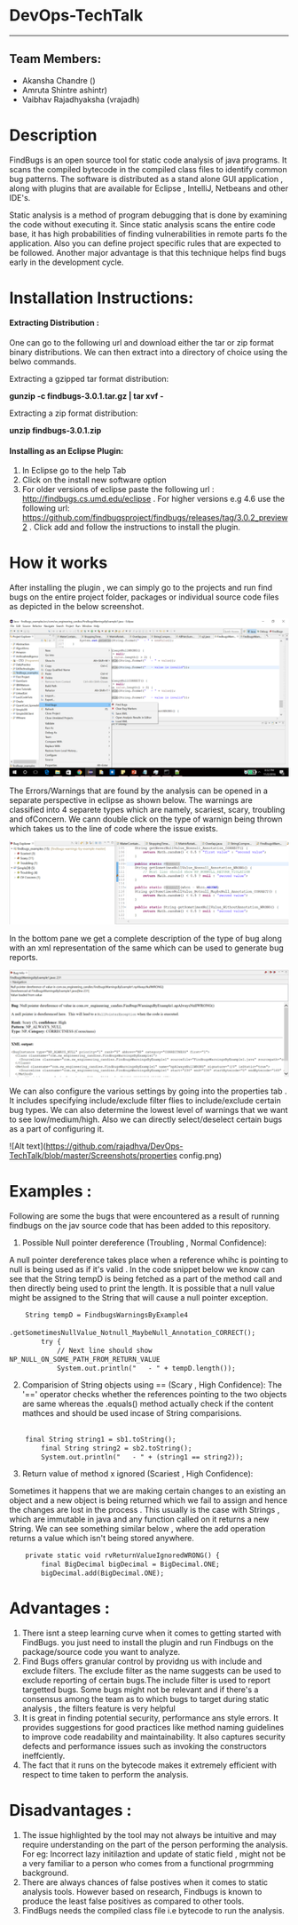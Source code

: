 # DevOps-TechTalk

------

Team Members:
------
- Akansha Chandre ()
- Amruta Shintre ashintr)
- Vaibhav Rajadhyaksha (vrajadh)

# Description
FindBugs is an open source tool for static code analysis of java programs. It scans the compiled bytecode in the compiled class files to identify common bug patterns. The software is distributed as a stand alone GUI application , along with plugins that are available for Eclipse , IntelliJ, Netbeans and other IDE's. 

Static analysis is a method of program debugging that is done by examining the code without executing it. Since static analysis scans the entire code base, it has high probabilities of finding vulnerabilities in remote parts fo the application. Also you can define project specific rules that are expected to be followed. Another major advantage is that this technique helps find bugs early in the development cycle.

# Installation Instructions:

#### Extracting Distribution :

One can go to the following url and download either the tar or zip format binary distributions. We can then extract into a directory of choice using the belwo commands.

Extracting a gzipped tar format distribution:

**gunzip -c findbugs-3.0.1.tar.gz | tar xvf -**

Extracting a zip format distribution:

**unzip findbugs-3.0.1.zip**

#### Installing as an Eclipse Plugin:

1. In Eclipse go to the help Tab
2. Click on the install new software option
3. For older versions of eclipse paste the following url : http://findbugs.cs.umd.edu/eclipse . For higher versions e.g 4.6 use the following url: https://github.com/findbugsproject/findbugs/releases/tag/3.0.2_preview2 . Click add and follow the instructions to install the plugin. 

# How it works

After installing the plugin , we can simply go to the projects and run find bugs on the entire project folder, packages or individual source code files as depicted in the below screenshot.

![Alt text](https://github.com/rajadhva/DevOps-TechTalk/blob/master/Screenshots/find_bugs_main.png)

The Errors/Warnings that are found by the analysis can be opened in a separate perspective in eclipse as shown below. The warnings are classified into 4 separete types which are namely, scariest, scary, troubling and ofConcern. We cann double click on the type of warnign being thrown which takes us to the line of code where the issue exists.

![Alt text](https://github.com/rajadhva/DevOps-TechTalk/blob/master/Screenshots/bug_types.png)

In the bottom pane we get a complete description of the type of bug along with an xml representation of the same which can be used to generate bug reports.

![Alt text](https://github.com/rajadhva/DevOps-TechTalk/blob/master/Screenshots/bug_description.png)

We can also configure the various settings by going into the properties tab . It includes specifying include/exclude filter flies to include/exclude certain bug types. We can also determine the lowest level of warnings that we want to see low/medium/high. Also we can directly select/deselect certain bugs as a part of configuring it.

![Alt text](https://github.com/rajadhva/DevOps-TechTalk/blob/master/Screenshots/properties config.png)

# Examples :

Following are some the bugs that were encountered as a result of running findbugs on the jav source code that has been added to this repository.

1. Possible Null pointer dereference (Troubling , Normal Confidence):

A null pointer dereference takes place when a reference whihc is pointing to null is being used as if it's valid . In the code snippet below we know can see that the String tempD is being fetched as a part of the method call and then directly being used to print the length. It is possible that a null value might be assigned to the String that will cause a null pointer exception.

```
    String tempD = FindbugsWarningsByExample4
				.getSometimesNullValue_Notnull_MaybeNull_Annotation_CORRECT();
		try {
			// Next line should show NP_NULL_ON_SOME_PATH_FROM_RETURN_VALUE
			System.out.println("   - " + tempD.length());

```

2. Comparision of String objects using == (Scary , High Confidence):
The '==' operator checks whether the references pointing to the two objects are same whereas the .equals() method actually check if the content mathces and should be used incase of String comparisions.

```

    final String string1 = sb1.toString();
		final String string2 = sb2.toString();
		System.out.println("   - " + (string1 == string2));

```
3. Return value of method x ignored (Scariest , High Confidence):

Sometimes it happens that we are making certain changes to an existing an object and a new object is being returned which we fail to assign and hence the changes are lost in the process . This usually is the case with Strings , which are immutable in java and any function called on it returns a new String. We can see something similar below , where the add operation returns a value which isn't being stored anywhere.

```
    private static void rvReturnValueIgnoredWRONG() {
		final BigDecimal bigDecimal = BigDecimal.ONE;
		bigDecimal.add(BigDecimal.ONE);
```

# Advantages :

1. There isnt a steep learning curve when it comes to getting started with FindBugs. you just need to install the plugin and run Findbugs on the package/source code you want to analyze.
2. Find Bugs offers granular control by providng us with include and exclude filters. The exclude filter as the name suggests can be used to exclude reporting of certain bugs.The include filter is used to report targetted bugs. Some bugs might not be relevant and if there's a consensus among the team as to which bugs to target during static analysis , the filters feature is very helpful 
3. It is great in finding potential security, performance ans style errors. It provides suggestions for good practices like method naming guidelines to improve code readability and maintainability. It also captures security defects and performance issues such as invoking the constructors ineffciently.
4. The fact that it runs on the bytecode makes it extremely efficient with respect to time taken to perform the analysis.

# Disadvantages :

1. The issue highlighted by the tool may not always be intuitive and may require understanding on the part of the person performing the analysis. For eg: Incorrect lazy initilaztion and update of static field , might not be a very familiar to a person who comes from a functional progrmming background.
2. There are always chances of false postives when it comes to static analysis tools. However based on research, Findbugs is known to produce the least false positives  as compared to other tools.
3. FindBugs needs the compiled class file i.e bytecode to run the analysis.

